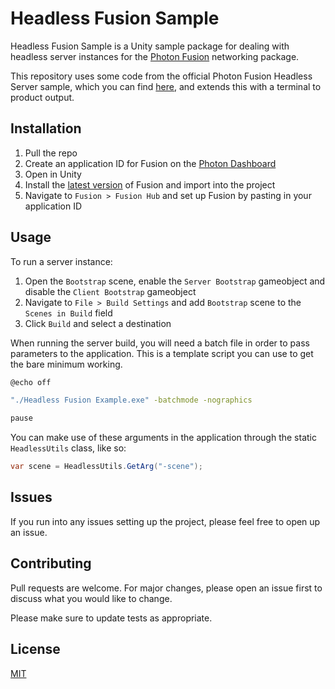 # Headless Fusion Sample

Headless Fusion Sample is a Unity sample package for dealing with headless server instances for the [Photon Fusion](https://doc.photonengine.com/en-us/fusion/current/getting-started/fusion-intro) networking package.

This repository uses some code from the official Photon Fusion Headless Server sample, which you can find [here](https://doc.photonengine.com/en-us/fusion/current/samples/fusion-headless), and extends this with a terminal to product output.

## Installation

1. Pull the repo
2. Create an application ID for Fusion on the [Photon Dashboard](https://dashboard.photonengine.com/)
3. Open in Unity
4. Install the [latest version](https://doc.photonengine.com/en-us/fusion/current/getting-started/sdk-download) of Fusion and import into the project
5. Navigate to `Fusion > Fusion Hub` and set up Fusion by pasting in your application ID

## Usage

To run a server instance:
1. Open the `Bootstrap` scene, enable the `Server Bootstrap` gameobject and disable the `Client Bootstrap` gameobject
2. Navigate to `File > Build Settings` and add `Bootstrap` scene to the `Scenes in Build` field
3. Click `Build` and select a destination

When running the server build, you will need a batch file in order to pass parameters to the application. This is a template script you can use to get the bare minimum working.

```bash
@echo off

"./Headless Fusion Example.exe" -batchmode -nographics

pause
```

You can make use of these arguments in the application through the static `HeadlessUtils` class, like so:
```csharp
var scene = HeadlessUtils.GetArg("-scene");
```

## Issues
If you run into any issues setting up the project, please feel free to open up an issue.

## Contributing
Pull requests are welcome. For major changes, please open an issue first to discuss what you would like to change.

Please make sure to update tests as appropriate.

## License
[MIT](https://choosealicense.com/licenses/mit/)